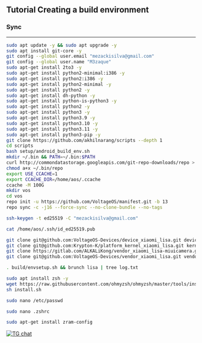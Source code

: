 Tutorial Creating a build environment
-------------------------------------

### Sync ###

----------------------------------

```bash
sudo apt update -y && sudo apt upgrade -y
sudo apt install git-core -y
git config --global user.email "mezackisilva@gmail.com"
git config --global user.name "M3zaque"
sudo apt-get install 2to3 -y
sudo apt-get install python2-minimal:i386 -y
sudo apt-get install python2:i386 -y
sudo apt-get install python2-minimal -y
sudo apt-get install python2 -y
sudo apt-get install dh-python -y
sudo apt-get install python-is-python3 -y
sudo apt-get install python2 -y
sudo apt-get install python3 -y
sudo apt-get install python3.9 -y
sudo apt-get install python3.10 -y
sudo apt-get install python3.11 -y
sudo apt-get install python3-pip -y
git clone https://github.com/akhilnarang/scripts --depth 1
cd scripts
bash setup/android_build_env.sh
mkdir ~/.bin && PATH=~/.bin:$PATH
curl http://commondatastorage.googleapis.com/git-repo-downloads/repo > ~/.bin/repo
chmod a+x ~/.bin/repo
export USE_CCACHE=1
export CCACHE_DIR=/home/aos/.ccache
ccache -M 100G
mkdir vos
cd vos
repo init -u https://github.com/VoltageOS/manifest.git -b 13
repo sync -c -j16 --force-sync --no-clone-bundle --no-tags
```
```bash
ssh-keygen -t ed25519 -C "mezackisilva@gmail.com"
```
```bash
cat /home/aos/.ssh/id_ed25519.pub
```
```bash
git clone git@github.com:VoltageOS-Devices/device_xiaomi_lisa.git device/xiaomi/lisa
git clone git@github.com:Krypton-K/platform_kernel_xiaomi_lisa.git kernel/xiaomi/lisa
git clone https://gitlab.com/ALKALiKong/vendor_xiaomi_lisa-miuicamera.git -b thirteen vendor/xiaomi/lisa-miuicamera
git clone git@github.com:VoltageOS-Devices/vendor_xiaomi_lisa.git vendor/xiaomi/lisa
```
```bash
. build/envsetup.sh && brunch lisa | tree log.txt
```
```bash
sudo apt install zsh -y
wget https://raw.githubusercontent.com/ohmyzsh/ohmyzsh/master/tools/install.sh
sh install.sh
```
```bash
sudo nano /etc/passwd
```
```bash
sudo nano .zshrc
```
```bash
sudo apt-get install zram-config
```

[![TG chat](https://img.shields.io/badge/Support-Telegram-%23e52c5f.svg?style=for-the-badge&logo=telegram&&labelColor=121217991103595)](https://t.me/Cow6oy)
